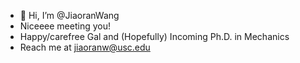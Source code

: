 - 👋 Hi, I’m @JiaoranWang
- Niceeee meeting you!
- Happy/carefree Gal and (Hopefully) Incoming Ph.D. in Mechanics
- Reach me at jiaoranw@usc.edu

<!---
JiaoranWang/JiaoranWang is a ✨ special ✨ repository because its `README.md` (this file) appears on your GitHub profile.
You can click the Preview link to take a look at your changes.
--->
